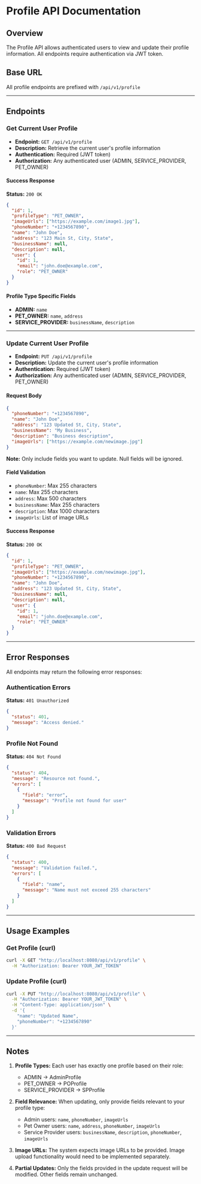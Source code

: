# Profile API Documentation

## Overview
The Profile API allows authenticated users to view and update their profile information. All endpoints require authentication via JWT token.

## Base URL
All profile endpoints are prefixed with `/api/v1/profile`

---

## Endpoints

### Get Current User Profile
- **Endpoint:** `GET /api/v1/profile`
- **Description:** Retrieve the current user's profile information
- **Authentication:** Required (JWT token)
- **Authorization:** Any authenticated user (ADMIN, SERVICE_PROVIDER, PET_OWNER)

#### Success Response
**Status:** `200 OK`
```json
{
  "id": 1,
  "profileType": "PET_OWNER",
  "imageUrls": ["https://example.com/image1.jpg"],
  "phoneNumber": "+1234567890",
  "name": "John Doe",
  "address": "123 Main St, City, State",
  "businessName": null,
  "description": null,
  "user": {
    "id": 1,
    "email": "john.doe@example.com",
    "role": "PET_OWNER"
  }
}
```

#### Profile Type Specific Fields
- **ADMIN:** `name`
- **PET_OWNER:** `name`, `address`
- **SERVICE_PROVIDER:** `businessName`, `description`

---

### Update Current User Profile
- **Endpoint:** `PUT /api/v1/profile`
- **Description:** Update the current user's profile information
- **Authentication:** Required (JWT token)
- **Authorization:** Any authenticated user (ADMIN, SERVICE_PROVIDER, PET_OWNER)

#### Request Body
```json
{
  "phoneNumber": "+1234567890",
  "name": "John Doe",
  "address": "123 Updated St, City, State",
  "businessName": "My Business",
  "description": "Business description",
  "imageUrls": ["https://example.com/newimage.jpg"]
}
```

**Note:** Only include fields you want to update. Null fields will be ignored.

#### Field Validation
- `phoneNumber`: Max 255 characters
- `name`: Max 255 characters  
- `address`: Max 500 characters
- `businessName`: Max 255 characters
- `description`: Max 1000 characters
- `imageUrls`: List of image URLs

#### Success Response
**Status:** `200 OK`
```json
{
  "id": 1,
  "profileType": "PET_OWNER",
  "imageUrls": ["https://example.com/newimage.jpg"],
  "phoneNumber": "+1234567890",
  "name": "John Doe", 
  "address": "123 Updated St, City, State",
  "businessName": null,
  "description": null,
  "user": {
    "id": 1,
    "email": "john.doe@example.com",
    "role": "PET_OWNER"
  }
}
```

---

## Error Responses

All endpoints may return the following error responses:

### Authentication Errors
**Status:** `401 Unauthorized`
```json
{
  "status": 401,
  "message": "Access denied."
}
```

### Profile Not Found
**Status:** `404 Not Found`
```json
{
  "status": 404,
  "message": "Resource not found.",
  "errors": [
    {
      "field": "error",
      "message": "Profile not found for user"
    }
  ]
}
```

### Validation Errors
**Status:** `400 Bad Request`
```json
{
  "status": 400,
  "message": "Validation failed.",
  "errors": [
    {
      "field": "name",
      "message": "Name must not exceed 255 characters"
    }
  ]
}
```

---

## Usage Examples

### Get Profile (curl)
```bash
curl -X GET "http://localhost:8080/api/v1/profile" \
  -H "Authorization: Bearer YOUR_JWT_TOKEN"
```

### Update Profile (curl)
```bash
curl -X PUT "http://localhost:8080/api/v1/profile" \
  -H "Authorization: Bearer YOUR_JWT_TOKEN" \
  -H "Content-Type: application/json" \
  -d '{
    "name": "Updated Name",
    "phoneNumber": "+1234567890"
  }'
```

---

## Notes

1. **Profile Types:** Each user has exactly one profile based on their role:
   - ADMIN → AdminProfile
   - PET_OWNER → POProfile  
   - SERVICE_PROVIDER → SPProfile

2. **Field Relevance:** When updating, only provide fields relevant to your profile type:
   - Admin users: `name`, `phoneNumber`, `imageUrls`
   - Pet Owner users: `name`, `address`, `phoneNumber`, `imageUrls`
   - Service Provider users: `businessName`, `description`, `phoneNumber`, `imageUrls`

3. **Image URLs:** The system expects image URLs to be provided. Image upload functionality would need to be implemented separately.

4. **Partial Updates:** Only the fields provided in the update request will be modified. Other fields remain unchanged.